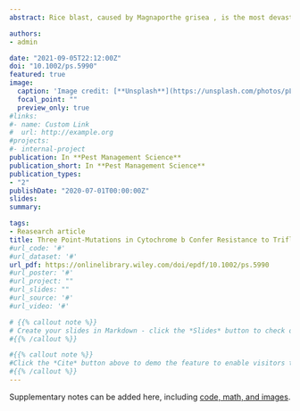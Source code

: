 ```yaml
---
abstract: Rice blast, caused by Magnaporthe grisea , is the most devastating disease in rice. Recently, trifloxystrobin was registered for the control of M. grisea in China. The resistance profile and mechanism of M. grisea to trifloxystrobin were investigated in the present study, providing important data for the recommended use of trifloxystrobin. RESULTS The baseline sensitivity was established at a mean EC50 of 0.024 μg/mL. Nine stable trifloxystrobin‐resistant mutants were generated with EC50 values ranging from 12.75 to 171.49 μg/mL. The mutants exhibited strong adaptive traits in sporulation, conidial germination, and pathogenicity. Positive cross‐resistance was only observed between trifloxystrobin and azoxystrobin, but not between trifloxystrobin and carbendazim, isoprothiolane, prochloraz, or chlorothalonil. The point mutation G143S in cyt b protein was found in eight high‐resistance mutants with resistant factor ranging from 2295.16 to 13 200.00; and the double mutation G137R/M296V only occurred in Mg117‐1 with resistance factor ≈ 900. The G143S mutation weakened hydrogen bond interactions, and G137R/M296V changed the conformation of trifloxystrobin in the cyt b binding pocket. A molecular detection method was established for the rapid detection of G143S mutants in M. grisea . CONCLUSION The resistance risk of M. grisea to trifloxystrobin could be moderate to high. Two genotypes with three point‐mutations G143S, G137R, and M296V conferred resistance to trifloxystrobin in M. grisea . This article is protected by copyright. All rights reserved.

authors:
- admin

date: "2021-09-05T22:12:00Z"
doi: "10.1002/ps.5990"
featured: true
image:
  caption: 'Image credit: [**Unsplash**](https://unsplash.com/photos/pLCdAaMFLTE)'
  focal_point: ""
  preview_only: true
#links:
#- name: Custom Link
#  url: http://example.org
#projects:
#- internal-project
publication: In **Pest Management Science**
publication_short: In **Pest Management Science**
publication_types:
- "2"
publishDate: "2020-07-01T00:00:00Z"
slides: 
summary: 

tags:
- Reasearch article
title: Three Point‐Mutations in Cytochrome b Confer Resistance to Trifloxystrobin in Magnaporthe grisea
#url_code: '#'
#url_dataset: '#'
url_pdf: https://onlinelibrary.wiley.com/doi/epdf/10.1002/ps.5990
#url_poster: '#'
#url_project: ""
#url_slides: ""
#url_source: '#'
#url_video: '#'

# {{% callout note %}} 
# Create your slides in Markdown - click the *Slides* button to check out the example.
#{{% /callout %}}

#{{% callout note %}} 
#Click the *Cite* button above to demo the feature to enable visitors to import publication metadata into their reference management #software.
#{{% /callout %}}
---
```





Supplementary notes can be added here, including [code, math, and images](https://onlinelibrary.wiley.com/doi/epdf/10.1002/ps.5990).
